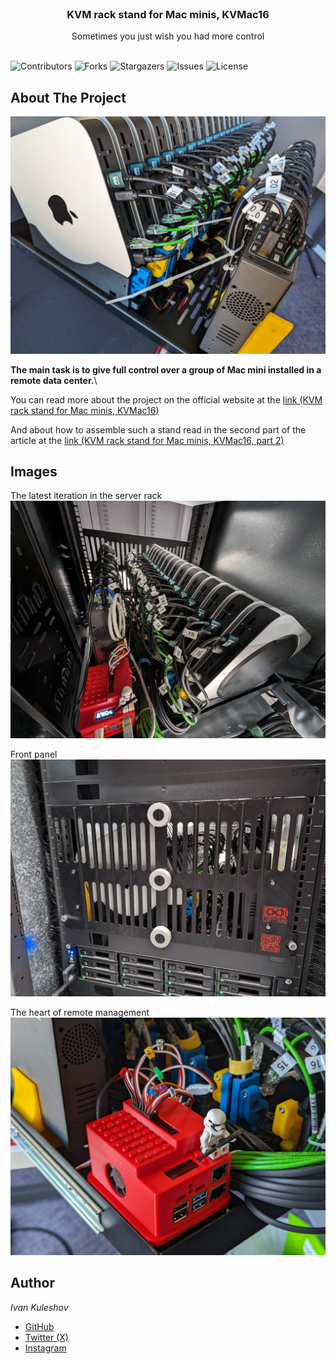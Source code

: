 <br/>
<p align="center">
  <h3 align="center">KVM rack stand for Mac minis, KVMac16</h3>

  <p align="center">
    Sometimes you just wish you had more control
    <br/>
    <br/>
  </p>
</p>

![Contributors](https://img.shields.io/github/contributors/Uptime-Lab/KVM-rack-stand-for-16-Mac-minis?color=dark-green) ![Forks](https://img.shields.io/github/forks/Uptime-Lab/KVM-rack-stand-for-16-Mac-minis?style=social) ![Stargazers](https://img.shields.io/github/stars/Uptime-Lab/KVM-rack-stand-for-16-Mac-minis?style=social) ![Issues](https://img.shields.io/github/issues/Uptime-Lab/KVM-rack-stand-for-16-Mac-minis) ![License](https://img.shields.io/github/license/Uptime-Lab/KVM-rack-stand-for-16-Mac-minis) 

## About The Project

![KVMac16](images/KVMac16.jpg)

**The main task is to give full control over a group of Mac mini installed in a remote data center.**\

You can read more about the project on the official website at the [link (KVM rack stand for Mac minis, KVMac16)](https://uplab.pro/2023/11/kvm-rack-stand-for-mac-minis-kvmac16/)

And about how to assemble such a stand read in the second part of the article at the [link  (KVM rack stand for Mac minis, KVMac16, part 2)](https://uplab.pro/2023/12/kvm-rack-stand-for-mac-minis-kvmac16-part-2/)


## Images

The latest iteration in the server rack
![In-rack](images/In-rack.jpg)

Front panel
![Front panel](images/Front.jpg)

The heart of remote management
![Fan_Unit_v0.8](images/Raspberry.jpg)


## Author

*Ivan Kuleshov*
* [GitHub](https://github.com/Merocle)
* [Twitter (X)](https://twitter.com/Merocle)
* [Instagram](https://www.instagram.com/uptime.lab/)